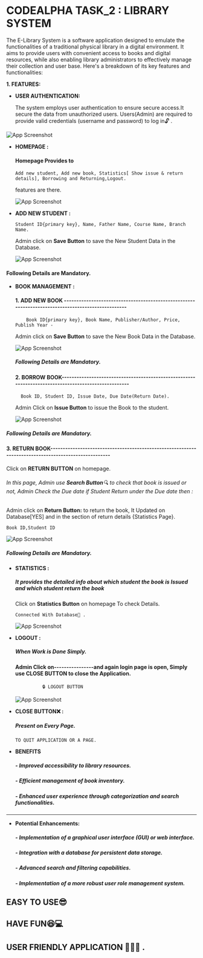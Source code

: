 # CODEALPHA TASK_2 : LIBRARY SYSTEM

The E-Library System is a software application designed to emulate the functionalities of a traditional physical library in a digital environment. It aims to provide users with convenient access to books and digital resources, while also enabling library administrators to effectively manage their collection and user base. Here's a breakdown of its key features and functionalities:


******1. FEATURES:******

- **USER AUTHENTICATION:**

  The system employs user authentication to ensure secure access.It secure the data from unauthorized users.
  Users(Admin) are required to provide valid credentials (username and password) to log in🔓 .

![App Screenshot](https://github.com/Harshit8539/-CODEALPHA_TASK-2-Library-System-/blob/main/1%20Login%20Page.png?raw=true)



- **HOMEPAGE :**
    
   #### Homepage Provides to
    
      Add new student, Add new book, Statistics[ Show issue & return details], Borrowing and Returning,Logout.
    features are there.
   
    ![App Screenshot](https://github.com/Harshit8539/-CODEALPHA_TASK-2-Library-System-/blob/main/2%20Home%20Page.png?raw=true)

- **ADD NEW STUDENT :**
     
      Student ID{primary key}, Name, Father Name, Course Name, Branch Name.
  Admin click on **Save Button** to save the New Student Data in the Database.   
 
    ![App Screenshot](https://github.com/Harshit8539/-CODEALPHA_TASK-2-Library-System-/blob/main/3%20Student%20PAGE.png?raw=true)
#### Following Details are Mandatory.




- **BOOK MANAGEMENT :**
     
  #### 1. ADD NEW BOOK --------------------------------------------------------------------------------------------------
     
          Book ID{primary key}, Book Name, Publisher/Author, Price, Publish Year -

     Admin click on **Save Button** to save the New Book Data in the Database.


    ![App Screenshot](https://github.com/Harshit8539/-CODEALPHA_TASK-2-Library-System-/blob/main/4%20%20Book%20Page.png?raw=true)
    ##### Following Details are Mandatory.

  #### 2. BORROW BOOK----------------------------------------------------------------------------------------------------

        Book ID, Student ID, Issue Date, Due Date(Return Date).
     Admin Click on **Issue Button** to issue the Book to the student.
  
  ![App Screenshot](https://github.com/Harshit8539/-CODEALPHA_TASK-2-Library-System-/blob/main/6%20Borrow%20Book%20Page.png?raw=true)
##### Following Details are Mandatory.


  #### 3. RETURN BOOK-----------------------------------------------------------------------------------------------------
  Click on **RETURN BUTTON** on homepage.
   ###### In this page, Admin use **Search Button**🔍 to check that book is issued or not, Admin Check the Due date if Student     Return under the Due date then :
  Admin click on **Return Button:** to return the book, It Updated on Database[YES] and in the section of return details {Statistics Page}.
    
    Book ID,Student ID 
  
  ![App Screenshot](https://github.com/Harshit8539/-CODEALPHA_TASK-2-Library-System-/blob/main/7%20Return%20Book%20Page.png?raw=true)
  ##### Following Details are Mandatory.

- **STATISTICS :**
   ##### It provides the detailed info about which student the book is **Issued** and which student return the book
     Click on **Statistics Button** on homepage To check Details.
     
      Connected With Database📒 .

    ![App Screenshot](https://github.com/Harshit8539/-CODEALPHA_TASK-2-Library-System-/blob/main/5%20STATS%20Page.png?raw=true)

- **LOGOUT :**
   ##### When Work is Done Simply.
   
     ####  Admin Click on----------------and again login page is open, Simply use **CLOSE BUTTON** to close the Application.
      
                🔒 LOGOUT BUTTON

    ![App Screenshot](https://github.com/Harshit8539/-CODEALPHA_TASK-2-Library-System-/blob/main/8%20Logout%20page.png?raw=true)


- **CLOSE BUTTON❌  :**
  ##### Present on Every Page.      

      TO QUIT APPLICATION OR A PAGE.


- **BENEFITS**
  ##### - Improved accessibility to library resources. #####
  ##### - Efficient management of book inventory. ##### 
  ##### - Enhanced user experience through categorization and search functionalities. #####
 ------------------------------------------------------------------------------------------------------------------- 

- **Potential Enhancements:**  
  ##### - Implementation of a graphical user interface (GUI) or web interface. #####
  ##### - Integration with a database for persistent data storage.
  ##### - Advanced search and filtering capabilities.
  ##### - Implementation of a more robust user role management system.
       


## EASY TO USE😎
## HAVE FUN😆💻
## USER FRIENDLY APPLICATION 🌳🌺🍁 .
